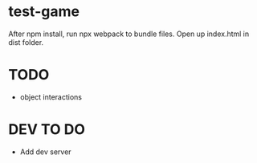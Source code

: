 # test-game

After npm install, run npx webpack to bundle files. Open up index.html in dist folder.

# TODO

* object interactions

# DEV TO DO

* Add dev server
